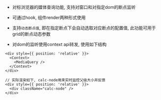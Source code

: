 - 对标浏览器的媒体查询功能, 支持对窗口和对指定dom的断点监听

- 可通过hook, 组件render两种形式使用
- 支持`动态断点值`, 即在指定断点下会自动选取对应断点的配置值, 此功能可用于grid的断点动态参数

- 对dom的监听使用context api转发, 使用如下结构

```tsx
<div style={{ position: 'relative' }}>
  <Context>
    <MediaQuery />
  </Context>
</div>

// 实际渲染如下, calc-node用来实时监控父级大小并反馈
<div style={{ position: 'relative' }}>
  <div className="calc-node" />
</div>
```
